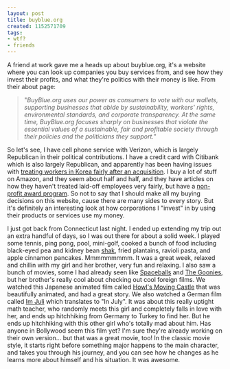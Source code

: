```yaml
---
layout: post
title: buyblue.org
created: 1152571709
tags:
- wtf?
- friends
---
```

A friend at work gave me a heads up about buyblue.org, it's a website where you can look up companies you buy services from, and see how they invest their profits, and what they're politics with their money is like. From their about page:

> 
> "_BuyBlue.org uses our power as consumers to vote with our wallets, supporting businesses that abide by sustainability, workers' rights, environmental standards, and corporate transparency. At the same time, BuyBlue.org focuses sharply on businesses that violate the essential values of a sustainable, fair and profitable society through their policies and the politicians they support._"
> 

So let's see, I have cell phone service with Verizon, which is largely Republican in their political contributions. I have a credit card with Citibank which is also largely Republican, and apparently has been having issues with [treating workers in Korea fairly after an acquisition](http://koreajoongangdaily.joins.com/news/article/article.aspx?aid=2633709). I buy a lot of stuff on Amazon, and they seem about half and half, and they have articles on how they haven't treated laid-off employees very fairly, but have a [non-profit award program](https://org.amazon.com/). So not to say that I should make all my buying decisions on this website, cause there are many sides to every story. But it's definitely an interesting look at how corporations I "invest" in by using their products or services use my money.

I just got back from Connecticut last night. I ended up extending my trip out an extra handful of days, so I was out there for about a solid week. I played some tennis, ping pong, pool, mini-golf, cooked a bunch of food including black-eyed pea and kidney bean [shak](/2005/03/25/you-can-make-shak-too), fried plantains, ravioli pasta, and apple cinnamon pancakes. Mmmmmmmmm. It was a great week, relaxed and chillin with my girl and her brother, very fun and relaxing. I also saw a bunch of movies, some I had already seen like [Spaceballs](http://www.imdb.com/title/tt0094012/) and [The Goonies](http://www.imdb.com/title/tt0089218/), but her brother's really cool about checking out cool foreign films. We watched this Japanese animated film called [Howl's Moving Castle](http://www.imdb.com/title/tt0347149/) that was beautifully animated, and had a great story. We also watched a German film called [Im Juli](http://www.imdb.com/title/tt0177858/) which translates to "In July". It was about this really uptight math teacher, who randomly meets this girl and completely falls in love with her, and ends up hitchhiking from Germany to Turkey to find her. But he ends up hitchhiking with this other girl who's totally mad about him. Has anyone in Bollywood seem this film yet? I'm sure they're already working on their own version... but that was a great movie, too! In the classic movie style, it starts right before something major happens to the main character, and takes you through his journey, and you can see how he changes as he learns more about himself and his situation. It was awesome.

